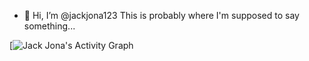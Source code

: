 - 👋 Hi, I’m @jackjona123
This is probably where I'm supposed to say something...
<!---
jackjona123/jackjona123 is a ✨ special ✨ repository because its `README.md` (this file) appears on your GitHub profile.
You can click the Preview link to take a look at your changes.
--->

[![Jack Jona's Activity Graph](https://activity-graph.herokuapp.com/graph?username=jackjona123&bg_color=131723&color=aaaaaa&line=8b949e&point=c9d1d9&area=true&hide_border=true)
